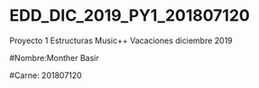 # EDD_DIC_2019_PY1_201807120
 Proyecto 1 Estructuras Music++ Vacaciones diciembre 2019

#Nombre:Monther Basir

#Carne: 201807120
